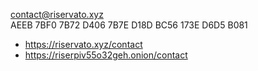 contact@riservato.xyz<br>
AEEB 7BF0 7B72 D406 7B7E  D18D BC56 173E D6D5 B081

- https://riservato.xyz/contact
- https://riserpiv55o32geh.onion/contact
